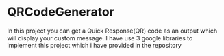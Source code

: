 # QRCodeGenerator
In this project you can get a Quick Response(QR) code as an output which will display your custom message.
I have use 3 google libraries to implement this project which i have provided in the repository
